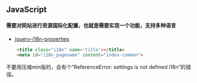 ## JavaScript

#### 需要对网站进行资源国际化配置，也就是需要实现一个功能，支持多种语言

* [jquery-i18n-properties](https://github.com/jquery-i18n-properties/jquery-i18n-properties)

```html
    <title class="i18n" name='title'></title>
    <meta id="i18n_pagename" content="index-common">
```

不要用压缩min版的，会有个“ReferenceError: settings is not defined i18n”的错误。

